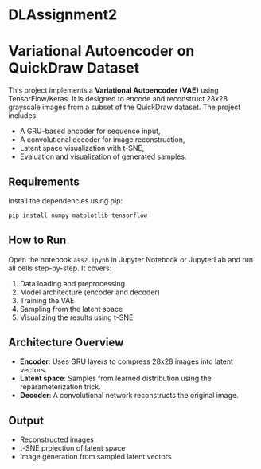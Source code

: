 # DLAssignment2

# Variational Autoencoder on QuickDraw Dataset

This project implements a **Variational Autoencoder (VAE)** using TensorFlow/Keras. It is designed to encode and reconstruct 28x28 grayscale images from a subset of the QuickDraw dataset. The project includes:

- A GRU-based encoder for sequence input,
- A convolutional decoder for image reconstruction,
- Latent space visualization with t-SNE,
- Evaluation and visualization of generated samples.

##  Requirements

Install the dependencies using pip:

```bash
pip install numpy matplotlib tensorflow
```


##  How to Run

Open the notebook `ass2.ipynb` in Jupyter Notebook or JupyterLab and run all cells step-by-step. It covers:

1. Data loading and preprocessing
2. Model architecture (encoder and decoder)
3. Training the VAE
4. Sampling from the latent space
5. Visualizing the results using t-SNE

##  Architecture Overview

- **Encoder**: Uses GRU layers to compress 28x28 images into latent vectors.
- **Latent space**: Samples from learned distribution using the reparameterization trick.
- **Decoder**: A convolutional network reconstructs the original image.

##  Output

- Reconstructed images
- t-SNE projection of latent space
- Image generation from sampled latent vectors
